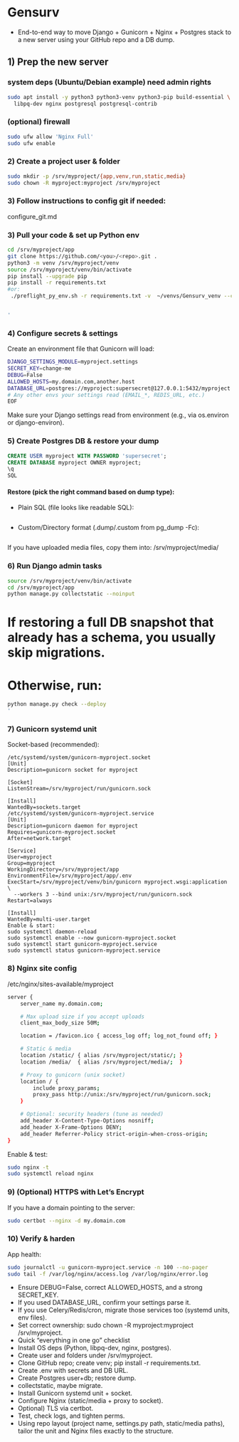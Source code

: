 # Gensurv
- End-to-end way to move Django + Gunicorn + Nginx + Postgres stack to a new server using your GitHub repo and a DB dump.

## 1) Prep the new server
### system deps (Ubuntu/Debian example) need admin rights
```bash sudo apt update
sudo apt install -y python3 python3-venv python3-pip build-essential \
  libpq-dev nginx postgresql postgresql-contrib
```
### (optional) firewall
```bash sudo ufw allow OpenSSH
sudo ufw allow 'Nginx Full'
sudo ufw enable
```

### 2) Create a project user & folder
```bash sudo adduser --system --group --home /srv/myproject myproject
sudo mkdir -p /srv/myproject/{app,venv,run,static,media}
sudo chown -R myproject:myproject /srv/myproject
```
### 3) Follow instructions to config git if needed:
configure_git.md
### 3) Pull your code & set up Python env
```bash sudo -u myproject bash -lc '
cd /srv/myproject/app
git clone https://github.com/<you>/<repo>.git .
python3 -m venv /srv/myproject/venv
source /srv/myproject/venv/bin/activate
pip install --upgrade pip
pip install -r requirements.txt
#or:
 ./preflight_py_env.sh -r requirements.txt -v  ~/venvs/Gensurv_venv --check-only


'
```

### 4) Configure secrets & settings
Create an environment file that Gunicorn will load:
```bash sudo -u myproject tee /srv/myproject/app/.env >/dev/null <<'EOF'
DJANGO_SETTINGS_MODULE=myproject.settings
SECRET_KEY=change-me
DEBUG=False
ALLOWED_HOSTS=my.domain.com,another.host
DATABASE_URL=postgres://myproject:supersecret@127.0.0.1:5432/myproject
# Any other envs your settings read (EMAIL_*, REDIS_URL, etc.)
EOF
```
Make sure your Django settings read from environment (e.g., via os.environ or django-environ).

### 5) Create Postgres DB & restore your dump
```sql sudo -u postgres psql <<'SQL'
CREATE USER myproject WITH PASSWORD 'supersecret';
CREATE DATABASE myproject OWNER myproject;
\q
SQL
```

#### Restore (pick the right command based on dump type):
- Plain SQL (file looks like readable SQL):
```bash psql -U myproject -h 127.0.0.1 -d myproject -f /path/to/dump.sql
```
- Custom/Directory format (.dump/.custom from pg_dump -Fc):
```bash pg_restore -U myproject -h 127.0.0.1 -d myproject -c /path/to/dump.custom
```
If you have uploaded media files, copy them into:
/srv/myproject/media/

### 6) Run Django admin tasks
```bash sudo -u myproject bash -lc '
source /srv/myproject/venv/bin/activate
cd /srv/myproject/app
python manage.py collectstatic --noinput
```
# If restoring a full DB snapshot that already has a schema, you usually skip migrations.
# Otherwise, run:
```bash python manage.py migrate
python manage.py check --deploy
'
```

### 7) Gunicorn systemd unit
Socket-based (recommended):
```vim
/etc/systemd/system/gunicorn-myproject.socket
[Unit]
Description=gunicorn socket for myproject

[Socket]
ListenStream=/srv/myproject/run/gunicorn.sock

[Install]
WantedBy=sockets.target
/etc/systemd/system/gunicorn-myproject.service
[Unit]
Description=gunicorn daemon for myproject
Requires=gunicorn-myproject.socket
After=network.target

[Service]
User=myproject
Group=myproject
WorkingDirectory=/srv/myproject/app
EnvironmentFile=/srv/myproject/app/.env
ExecStart=/srv/myproject/venv/bin/gunicorn myproject.wsgi:application \
  --workers 3 --bind unix:/srv/myproject/run/gunicorn.sock
Restart=always

[Install]
WantedBy=multi-user.target
Enable & start:
sudo systemctl daemon-reload
sudo systemctl enable --now gunicorn-myproject.socket
sudo systemctl start gunicorn-myproject.service
sudo systemctl status gunicorn-myproject.service
```

### 8) Nginx site config
/etc/nginx/sites-available/myproject
```bash 
server {
    server_name my.domain.com;

    # Max upload size if you accept uploads
    client_max_body_size 50M;

    location = /favicon.ico { access_log off; log_not_found off; }

    # Static & media
    location /static/ { alias /srv/myproject/static/; }
    location /media/  { alias /srv/myproject/media/;  }

    # Proxy to gunicorn (unix socket)
    location / {
        include proxy_params;
        proxy_pass http://unix:/srv/myproject/run/gunicorn.sock;
    }

    # Optional: security headers (tune as needed)
    add_header X-Content-Type-Options nosniff;
    add_header X-Frame-Options DENY;
    add_header Referrer-Policy strict-origin-when-cross-origin;
}
```
Enable & test:
```bash sudo ln -s /etc/nginx/sites-available/myproject /etc/nginx/sites-enabled/
sudo nginx -t
sudo systemctl reload nginx
```

### 9) (Optional) HTTPS with Let’s Encrypt
If you have a domain pointing to the server:
```bash sudo apt install -y certbot python3-certbot-nginx
sudo certbot --nginx -d my.domain.com
```

### 10) Verify & harden
App health:
```bash curl -I http://127.0.0.1/        # from server (should be 200 or 301/302)
sudo journalctl -u gunicorn-myproject.service -n 100 --no-pager
sudo tail -f /var/log/nginx/access.log /var/log/nginx/error.log
```
- Ensure DEBUG=False, correct ALLOWED_HOSTS, and a strong SECRET_KEY.
- If you used DATABASE_URL, confirm your settings parse it.
- If you use Celery/Redis/cron, migrate those services too (systemd units, env files).
- Set correct ownership: sudo chown -R myproject:myproject /srv/myproject.
- Quick “everything in one go” checklist
- Install OS deps (Python, libpq-dev, nginx, postgres).
- Create user and folders under /srv/myproject.
- Clone GitHub repo; create venv; pip install -r requirements.txt.
- Create .env with secrets and DB URL.
- Create Postgres user+db; restore dump.
- collectstatic, maybe migrate.
- Install Gunicorn systemd unit + socket.
- Configure Nginx (static/media + proxy to socket).
- Optional) TLS via certbot.
- Test, check logs, and tighten perms.
- Using repo layout (project name, settings.py path, static/media paths), tailor the unit and Nginx files exactly to the structure.
